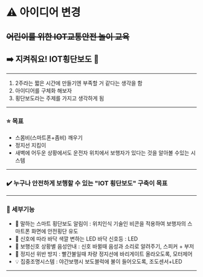 # ⚠️ 아이디어 변경
## ~~어린이를 위한 IOT교통안전 놀이 교육~~
## ➡️ 지켜줘요! IOT횡단보도 🚥
----

1. 2주라는 짧은 시간에 만들기엔 부족할 거 같다는 생각을 함
2. 아이디어를 구체화 해보자
3. 횡단보도라는 주제를 가지고 생각하게 됨

****
### ⭐ 목표
- 스몸비(스마트폰+좀비) 깨우기
- 정지선 지킴이
- 새벽에 어두운 상황에서도 운전자 위치에서 보행자가 있다는 것을 알아볼 수있는 시스템
----

### ✔️ 누구나 안전하게 보행할 수 있는 "IOT 횡단보도" 구축이 목표

----

### 📌 세부기능

- 🔔 말하는 스마트 횡단보도 알림이  : 위치인식 기술인 비콘을 적용하여 보행자의 스마트폰 화면에 안전횡단 유도
- 🚥 신호에 따라 바닥 색깔 변하는 LED 바닥 신호등  : LED
- 📢 보행신호 상황별 음성안내  : 신호 바뀔때 음성과 소리로 알려주기, 스피커 + 부저
- 🚧 정지선 위반 방지 : 빨간불일때 차량 정지선에 바리게이트 올라오도록, 모터제어
- 💡 집중조명시스템  : 야간보행시 보도블럭에 불이 들어오도록, 조도센서+LED 
----


